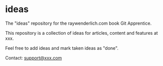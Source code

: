 # ideas
The "ideas" repository for the raywenderlich.com book Git Apprentice.

This repository is a collection of ideas for articles, content and features at xxx.

Feel free to add ideas and mark taken ideas as "done".

Contact: support@xxx.com
